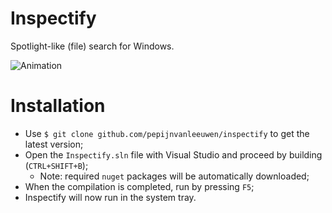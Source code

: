 # Inspectify
Spotlight-like (file) search for Windows.

![Animation](http://i.imgur.com/kBcoKw4.gif)

# Installation

* Use `$ git clone github.com/pepijnvanleeuwen/inspectify` to get the latest version;
* Open the `Inspectify.sln` file with Visual Studio and proceed by building (`CTRL+SHIFT+B`);
  * Note: required `nuget` packages will be automatically downloaded;
* When the compilation is completed, run by pressing `F5`;
* Inspectify will now run in the system tray.
